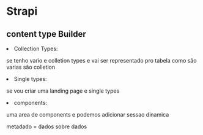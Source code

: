 <h1>Strapi</h1>

<h2>content type Builder</h2>

<li>Collection Types:
  <p> se tenho vario e colletion types e vai ser representado pro tabela como são varias  são colletion</p>
<li>Single types:
  <p>se vou criar uma landing page e single types
  </p>
<li>components:
<p> uma area de components e podemos adicionar sessao dinamica</p>

<p>metadado = dados sobre dados </p>
